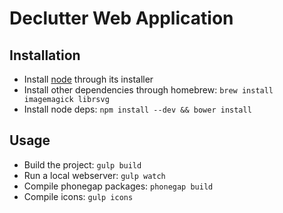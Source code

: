 # Declutter Web Application

## Installation

 * Install [node](http://nodejs.org) through its installer
 * Install other dependencies through homebrew: `brew install imagemagick librsvg`
 * Install node deps: `npm install --dev && bower install`

## Usage

 * Build the project: `gulp build`
 * Run a local webserver: `gulp watch`
 * Compile phonegap packages: `phonegap build`
 * Compile icons: `gulp icons`